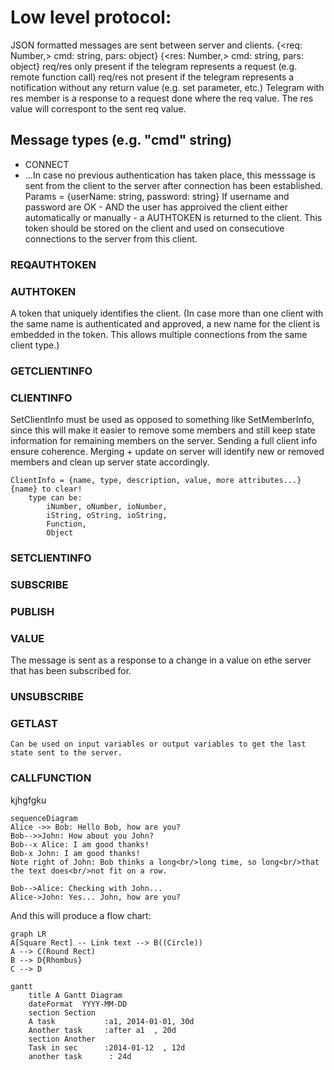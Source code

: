 # Low level protocol:
JSON formatted messages are sent between server and clients.
{<req: Number,> cmd: string, pars: object}
{<res: Number,> cmd: string, pars: object}
req/res only present if the telegram represents a request (e.g. remote function call)
req/res not present if the telegram represents a notification without any return value (e.g. set parameter, etc.)
Telegram with res member is a response to a request done where the req value. The res value will correspont to the sent req value.

## Message types (e.g. "cmd" string)

* CONNECT 
* ...In case no previous authentication has taken place, this messsage is sent from the client to the server after connection has been established.
Params = {userName: string, password: string}
If username and password are OK - AND the user has approived the client either automatically or manually - a AUTHTOKEN is returned to the client. This token should be stored on the client and used on consecutiove connections to the server from this client.

### REQAUTHTOKEN

### AUTHTOKEN
A token that uniquely identifies the client.
(In case more than one client with the same name is authenticated and approved, a new name for the client is embedded in the token. This allows multiple connections from the same client type.)

### GETCLIENTINFO
### CLIENTINFO
SetClientInfo must be used as opposed to something like SetMemberInfo, since this will make it easier to remove some members and still keep state information for remaining members on the server.
Sending a full client info ensure coherence.
Merging + update on server will identify new or removed members and clean up server state accordingly.

	ClientInfo = {name, type, description, value, more attributes...} {name} to clear!
		type can be:
			iNumber, oNumber, ioNumber,
			iString, oString, ioString,
			Function,
			Object

### SETCLIENTINFO

### SUBSCRIBE

### PUBLISH

### VALUE
The message is sent as a response to a change in a value on ethe server that has been subscribed for.

### UNSUBSCRIBE

### GETLAST
	Can be used on input variables or output variables to get the last state sent to the server.

### CALLFUNCTION
kjhgfgku

```mermaid
sequenceDiagram
Alice ->> Bob: Hello Bob, how are you?
Bob-->>John: How about you John?
Bob--x Alice: I am good thanks!
Bob-x John: I am good thanks!
Note right of John: Bob thinks a long<br/>long time, so long<br/>that the text does<br/>not fit on a row.

Bob-->Alice: Checking with John...
Alice->John: Yes... John, how are you?

```

And this will produce a flow chart:

```mermaid  {height="500px" width="1200px"}
graph LR
A[Square Rect] -- Link text --> B((Circle))
A --> C(Round Rect)
B --> D{Rhombus}
C --> D
```

```mermaid
gantt
    title A Gantt Diagram
    dateFormat  YYYY-MM-DD
    section Section
    A task           :a1, 2014-01-01, 30d
    Another task     :after a1  , 20d
    section Another
    Task in sec      :2014-01-12  , 12d
    another task      : 24d
```
